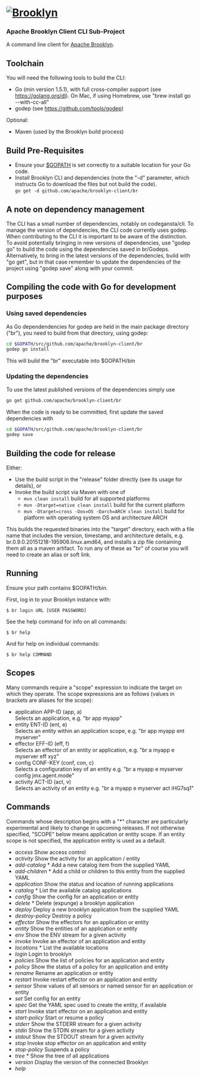 
# [![**Brooklyn**](https://brooklyn.apache.org/style/img/apache-brooklyn-logo-244px-wide.png)](http://brooklyn.apache.org/)

### Apache Brooklyn Client CLI Sub-Project

A command line client for [Apache Brooklyn](https://brooklyn.apache.org).

## Toolchain

You will need the following tools to build the CLI:
- Go (min version 1.5.1), with full cross-compiler support (see https://golang.org/dl).
  On Mac, if using Homebrew, use "brew install go --with-cc-all"
- godep (see https://github.com/tools/godep)

Optional:
- Maven (used by the Brooklyn build process)


## Build Pre-Requisites

- Ensure your [$GOPATH](http://golang.org/cmd/go/#hdr-GOPATH_environment_variable) is set correctly 
  to a suitable location for your Go code.
- Install Brooklyn CLI and dependencies (note the "-d" parameter, which instructs Go to download the files but not
  build the code).  
`go get -d github.com/apache/brooklyn-client/br`  
    
    
## A note on dependency management

The CLI has a small number of dependencies, notably on codegansta/cli.  To manage the version of dependencies, the CLI
code currently uses godep.  When contributing to the CLI it is important to be aware of the distinction.  To avoid
potentially bringing in new versions of dependencies, use "godep go" to build the code using the dependencies
saved in br/Godeps.  Alternatively, to bring in the latest versions of the dependencies, build with "go get", but in
that case remember to update the dependencies of the project using "godep save" along with your commit.

## Compiling the code with Go for development purposes


### Using saved dependencies
As Go dependendencies for godep are held in the main package directory ("br"), you need to build from that directory,
using godep:

```bash
cd $GOPATH/src/github.com/apache/brooklyn-client/br
godep go install 
```
This will build the "br" executable into $GOPATH/bin

### Updating the dependencies

To use the latest published versions of the dependencies simply use 
```bash
go get github.com/apache/brooklyn-client/br
```

When the code is ready to be committed, first update the saved dependencies with
```bash
cd $GOPATH/src/github.com/apache/brooklyn-client/br
godep save
```


## Building the code for release

Either:
- Use the build script in the "release" folder directly (see its usage for details), or
- Invoke the build script via Maven with one of 
  - ```mvn clean install```                                     build for all supported platforms
  - ```mvn -Dtarget=native clean install```                     build for the current platform
  - ```mvn -Dtarget=cross -Dos=OS -Darch=ARCH clean install```  build for platform with operating system OS and architecture ARCH

This builds the requested binaries into the "target" directory, each with a file name that includes the version,
timestamp, and architecture details, e.g. br.0.9.0.20151218-195906.linux.amd64, and installs a zip file containing them
all as a maven artifact.  To run any of these as "br" of course you will need to create an alias or soft link.

## Running

Ensure your path contains $GOPATH/bin.

First, log in to your Brooklyn instance with:

    $ br login URL [USER PASSWORD]

See the help command for info on all commands:

    $ br help

And for help on individual commands:

    $ br help COMMAND


## Scopes
   Many commands require a "scope" expression to indicate the target on which they operate. The scope expressions are
   as follows (values in brackets are aliases for the scope):
   - application APP-ID   (app, a)  
     Selects an application, e.g. "br app myapp"
   - entity      ENT-ID   (ent, e)  
     Selects an entity within an application scope, e.g. "br app myapp ent myserver"
   - effector    EFF-ID   (eff, f)  
     Selects an effector of an entity or application, e.g. "br a myapp e myserver eff xyz"
   - config      CONF-KEY (conf, con, c)  
     Selects a configuration key of an entity e.g. "br a myapp e myserver config jmx.agent.mode"
   - activity    ACT-ID   (act, v)  
     Selects an activity of an entity e.g. "br a myapp e myserver act iHG7sq1"


## Commands

   Commands whose description begins with a "*" character are particularly experimental and likely to change in upcoming
   releases.  If not otherwise specified, "SCOPE" below means application or entity scope.  If an entity scope is not
   specified, the application entity is used as a default.

   - *access*         Show access control
   - *activity*       Show the activity for an application / entity
   - *add-catalog*    * Add a new catalog item from the supplied YAML
   - *add-children*   * Add a child or children to this entity from the supplied YAML
   - *application*    Show the status and location of running applications
   - *catalog*        * List the available catalog applications
   - *config*         Show the config for an application or entity
   - *delete*         * Delete (expunge) a brooklyn application
   - *deploy*         Deploy a new brooklyn application from the supplied YAML
   - *destroy-policy* Destroy a policy
   - *effector*       Show the effectors for an application or entity
   - *entity*         Show the entities of an application or entity
   - *env*            Show the ENV stream for a given activity
   - *invoke*         Invoke an effector of an application and entity
   - *locations*      * List the available locations
   - *login*          Login to brooklyn
   - *policies*       Show the list of policies for an application and entity
   - *policy*         Show the status of a policy for an application and entity
   - *rename*         Rename an application or entity
   - *restart*        Invoke restart effector on an application and entity
   - *sensor*         Show values of all sensors or named sensor for an application or entity
   - *set*            Set config for an entity
   - *spec*           Get the YAML spec used to create the entity, if available
   - *start*          Invoke start effector on an application and entity
   - *start-policy*   Start or resume a policy
   - *stderr*         Show the STDERR stream for a given activity
   - *stdin*          Show the STDIN stream for a given activity
   - *stdout*         Show the STDOUT stream for a given activity
   - *stop*           Invoke stop effector on an application and entity
   - *stop-policy*    Suspends a policy
   - *tree*           * Show the tree of all applications
   - *version*        Display the version of the connected Brooklyn
   - *help*    


